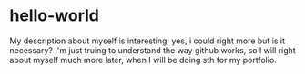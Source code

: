# hello-world
My description about myself is interesting;
yes, i could right more but is it necessary?
I'm just truing to understand the way github works,
so I will right about myself much more later, when I will be doing sth for my portfolio.
